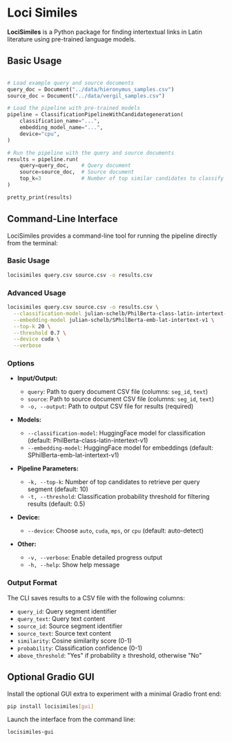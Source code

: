 # Loci Similes

**LociSimiles** is a Python package for finding intertextual links in Latin literature using pre-trained language models.

## Basic Usage

```python

# Load example query and source documents
query_doc = Document("../data/hieronymus_samples.csv")
source_doc = Document("../data/vergil_samples.csv")

# Load the pipeline with pre-trained models
pipeline = ClassificationPipelineWithCandidategeneration(
    classification_name="...",
    embedding_model_name="...",
    device="cpu",
)

# Run the pipeline with the query and source documents
results = pipeline.run(
    query=query_doc,    # Query document
    source=source_doc,  # Source document
    top_k=3             # Number of top similar candidates to classify
)

pretty_print(results)
```

## Command-Line Interface

LociSimiles provides a command-line tool for running the pipeline directly from the terminal:

### Basic Usage

```bash
locisimiles query.csv source.csv -o results.csv
```

### Advanced Usage

```bash
locisimiles query.csv source.csv -o results.csv \
  --classification-model julian-schelb/PhilBerta-class-latin-intertext-v1 \
  --embedding-model julian-schelb/SPhilBerta-emb-lat-intertext-v1 \
  --top-k 20 \
  --threshold 0.7 \
  --device cuda \
  --verbose
```

### Options

- **Input/Output:**
  - `query`: Path to query document CSV file (columns: `seg_id`, `text`)
  - `source`: Path to source document CSV file (columns: `seg_id`, `text`)
  - `-o, --output`: Path to output CSV file for results (required)

- **Models:**
  - `--classification-model`: HuggingFace model for classification (default: PhilBerta-class-latin-intertext-v1)
  - `--embedding-model`: HuggingFace model for embeddings (default: SPhilBerta-emb-lat-intertext-v1)

- **Pipeline Parameters:**
  - `-k, --top-k`: Number of top candidates to retrieve per query segment (default: 10)
  - `-t, --threshold`: Classification probability threshold for filtering results (default: 0.5)

- **Device:**
  - `--device`: Choose `auto`, `cuda`, `mps`, or `cpu` (default: auto-detect)

- **Other:**
  - `-v, --verbose`: Enable detailed progress output
  - `-h, --help`: Show help message

### Output Format

The CLI saves results to a CSV file with the following columns:
- `query_id`: Query segment identifier
- `query_text`: Query text content
- `source_id`: Source segment identifier
- `source_text`: Source text content
- `similarity`: Cosine similarity score (0-1)
- `probability`: Classification confidence (0-1)
- `above_threshold`: "Yes" if probability ≥ threshold, otherwise "No"


## Optional Gradio GUI

Install the optional GUI extra to experiment with a minimal Gradio front end:

```bash
pip install locisimiles[gui]
```

Launch the interface from the command line:

```bash
locisimiles-gui
```
